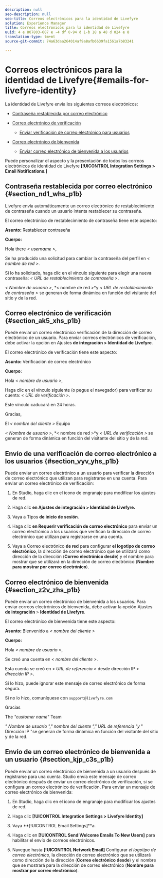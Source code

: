 ```yaml
---
description: null
seo-description: null
seo-title: Correos electrónicos para la identidad de Livefyre
solution: Experience Manager
title: Correos electrónicos para la identidad de Livefyre
uuid: 4 e 807803-687 e -4 df 0-94 d 1-b 18 a 48 d 024 e 8
translation-type: tm+mt
source-git-commit: 74a63daa264014af9a8afb6639fa1561a7b83241

---
```



# Correos electrónicos para la identidad de Livefyre{#emails-for-livefyre-identity}

La identidad de Livefyre envía los siguientes correos electrónicos:

* [Contraseña restablecida por correo electrónico](#c_emails_for_livefyre_identity/section_nd1_whs_p1b)
* [Correo electrónico de verificación](#c_emails_for_livefyre_identity/section_ak5_xhs_p1b)
   * [Enviar verificación de correo electrónico para usuarios](#c_emails_for_livefyre_identity/section_vyv_yhs_p1b)

* [Correo electrónico de bienvenida](#c_emails_for_livefyre_identity/section_z2v_zhs_p1b)
   * [Enviar correo electrónico de bienvenida a los usuarios](#c_emails_for_livefyre_identity/section_kjp_c3s_p1b)

Puede personalizar el aspecto y la presentación de todos los correos electrónicos de identidad de Livefyre **[!UICONTROL Integration Settings > Email Notifications.]**

## Contraseña restablecida por correo electrónico {#section_nd1_whs_p1b}

Livefyre envía automáticamente un correo electrónico de restablecimiento de contraseña cuando un usuario intenta restablecer su contraseña.

El correo electrónico de restablecimiento de contraseña tiene este aspecto:

**Asunto:** Restablecer contraseña

**Cuerpo:**

Hola there *< username >*,

Se ha producido una solicitud para cambiar la contraseña del perfil en *< nombre de red >*.

Si lo ha solicitado, haga clic en el vínculo siguiente para elegir una nueva contraseña: *< URL de restablecimiento de contraseña >*.

*< Nombre de usuario >*, *< nombre de red >*y *< URL de restablecimiento de contraseña >* se generan de forma dinámica en función del visitante del sitio y de la red.

## Correo electrónico de verificación {#section_ak5_xhs_p1b}

Puede enviar un correo electrónico verificación de la dirección de correo electrónico de un usuario. Para enviar correos electrónicos de verificación, debe activar la opción en Ajustes **de integración > Identidad de Livefyre**.

El correo electrónico de verificación tiene este aspecto:

**Asunto:** Verificación de correo electrónico

**Cuerpo:**

Hola *< nombre de usuario >*,

Haga clic en el vínculo siguiente (o pegue el navegador) para verificar su cuenta: *< URL de verificación >*.

Este vínculo caducará en 24 horas.

Gracias,

El *< nombre del cliente >* Equipo

*< Nombre de usuario >*, *< nombre de red >*y *< URL de verificación >* se generan de forma dinámica en función del visitante del sitio y de la red.

## Envío de una verificación de correo electrónico a los usuarios {#section_vyv_yhs_p1b}

Puede enviar un correo electrónico a un usuario para verificar la dirección de correo electrónico que utilizan para registrarse en una cuenta. Para enviar un correo electrónico de verificación:

1. En Studio, haga clic en el icono de engranaje para modificar los ajustes de red.
1. Haga clic **en Ajustes de integración > Identidad de Livefyre.**

1. Vaya a Tipos **de inicio de sesión**.
1. Haga clic **en Requerir verificación de correo electrónico** para enviar un correo electrónico a los usuarios que verifican la dirección de correo electrónico que utilizan para registrarse en una cuenta.
1. Vaya a Correo electrónico **de red** para configurar **el logotipo de correo electrónico**, la dirección de correo electrónico que se utilizará como dirección de la dirección (**Correo electrónico desde**) y el nombre para mostrar que se utilizará en la dirección de correo electrónico (**Nombre para mostrar por correo electrónico**).

## Correo electrónico de bienvenida {#section_z2v_zhs_p1b}

Puede enviar un correo electrónico de bienvenida a los usuarios. Para enviar correos electrónicos de bienvenida, debe activar la opción Ajustes **de integración** > **Identidad de Livefyre**.

El correo electrónico de bienvenida tiene este aspecto:

**Asunto:** Bienvenido a *< nombre del cliente >*

**Cuerpo:**

Hola *< nombre de usuario >*,

Se creó una cuenta en *< nombre del cliente >*.

Esta cuenta se creó en *< URL de referencia >* desde dirección IP *< dirección IP >*.

Si lo hizo, puede ignorar este mensaje de correo electrónico de forma segura.

Si no lo hizo, comuníquese con `support@livefyre.com`

Gracias

The *"customer name"* Team

*" Nombre de usuario "," nombre del cliente "," URL de referencia "y* " Dirección IP "se generan de forma dinámica en función del visitante del sitio y de la red.

## Envío de un correo electrónico de bienvenida a un usuario {#section_kjp_c3s_p1b}

Puede enviar un correo electrónico de bienvenida a un usuario después de registrarse para una cuenta. Studio envía este mensaje de correo electrónico después de enviar un correo electrónico de verificación, si se configura un correo electrónico de verificación. Para enviar un mensaje de correo electrónico de bienvenida:

1. En Studio, haga clic en el icono de engranaje para modificar los ajustes de red.
1. Haga clic **[!UICONTROL Integration Settings > Livefyre Identity]**

1. Vaya **[!UICONTROL Email Settings]**a.

1. Haga clic en **[!UICONTROL Send Welcome Emails To New Users]** para habilitar el envío de correos electrónicos.
1. Navegue hasta **[!UICONTROL Network Email]** Configurar *el logotipo de correo electrónico*, la dirección de correo electrónico que se utilizará como dirección de la dirección (**Correo electrónico desde**) y el nombre que se mostrará para la dirección de correo electrónico (**Nombre para mostrar por correo electrónico**).

